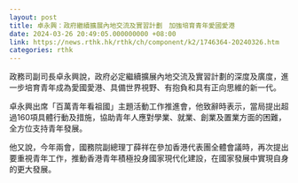 ```yaml
---
layout: post
title: 卓永興：政府繼續擴展內地交流及實習計劃　加強培育青年愛國愛港
date: 2024-03-26 20:49:05.000000000 +08:00
link: https://news.rthk.hk/rthk/ch/component/k2/1746364-20240326.htm
categories: rthk
---
```


政務司副司長卓永興說，政府必定繼續擴展內地交流及實習計劃的深度及廣度，進一步培育青年成為愛國愛港、具備世界視野、有抱負和具有正向思維的新一代。

卓永興出席「百萬青年看祖國」主題活動工作推進會，他致辭時表示，當局提出超過160項具體行動及措施，協助青年人應對學業、就業、創業及置業方面的困難，全方位支持青年發展。 

他又說，今年兩會，國務院副總理丁薛祥在參加香港代表團全體會議時，再次提出要重視青年工作，推動香港青年積極投身國家現代化建設，在國家發展中實現自身的更大發展。
